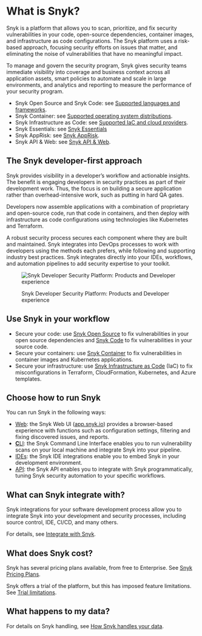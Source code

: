 # What is Snyk?

Snyk is a platform that allows you to scan, prioritize, and fix security vulnerabilities in your code, open-source dependencies, container images, and infrastructure as code configurations. The Snyk platform uses a risk-based approach, focusing security efforts on issues that matter, and eliminating the noise of vulnerabilities that have no meaningful impact.

To manage and govern the security program, Snyk gives security teams immediate visibility into coverage and business context across all application assets, smart policies to automate and scale in large environments, and analytics and reporting to measure the performance of your security program.

* Snyk Open Source and Snyk Code: see [Supported languages and frameworks](supported-languages-package-managers-and-frameworks/).
* Snyk Container: see [Supported operating system distributions](scan-with-snyk/snyk-container/how-snyk-container-works/operating-system-distributions-supported-by-snyk-container.md).
* Snyk Infrastructure as Code: see [Supported IaC and cloud providers](scan-with-snyk/snyk-iac/supported-iac-languages-cloud-providers-and-cloud-resources/).
* Snyk Essentials: see [Snyk Essentials](scan-with-snyk/snyk-essentials.md)&#x20;
* Snyk AppRisk: see [Snyk AppRisk](scan-with-snyk/snyk-apprisk.md).
* Snyk API & Web: see [Snyk API & Web](https://snyk.io/product/dast-api-web/).

## The Snyk developer-first approach

Snyk provides visibility in a developer’s workflow and actionable insights. The benefit is engaging developers in security practices as part of their development work. Thus, the focus is on building a secure application rather than overhead-intensive work, such as putting in hard QA gates.

Developers now assemble applications with a combination of proprietary and open-source code, run that code in containers, and then deploy with infrastructure as code configurations using technologies like Kubernetes and Terraform.

A robust security process secures each component where they are built and maintained. Snyk integrates into DevOps processes to work with developers using the methods each prefers, while following and supporting industry best practices. Snyk integrates directly into your IDEs, workflows, and automation pipelines to add security expertise to your toolkit.

<figure><img src=".gitbook/assets/image (565).png" alt="Snyk Developer Security Platform: Products and Developer experience"><figcaption><p>Snyk Developer Security Platform: Products and Developer experience</p></figcaption></figure>

## Use Snyk in your workflow

* Secure your code: use [Snyk Open Source](scan-with-snyk/snyk-open-source/) to fix vulnerabilities in your open source dependencies and [Snyk Code](scan-with-snyk/snyk-code/) to fix vulnerabilities in your source code.
* Secure your containers: use [Snyk Container](scan-with-snyk/snyk-container/) to fix vulnerabilities in container images and Kubernetes applications.
* Secure your infrastructure: use [Snyk Infrastructure as Code](scan-with-snyk/snyk-iac/) (IaC) to fix misconfigurations in Terraform, CloudFormation, Kubernetes, and Azure templates.

## Choose how to run Snyk

You can run Snyk in the following ways:

* [Web](getting-started/snyk-web-ui.md): the Snyk Web UI ([app.snyk.io](https://app.snyk.io)) provides a browser-based experience with functions such as configuration settings, filtering and fixing discovered issues, and reports.
* [**C**LI](snyk-cli/): the Snyk Command Line Interface enables you to run vulnerability scans on your local machine and integrate Snyk into your pipeline.
* [IDEs](scm-ide-and-ci-cd-integrations/snyk-ide-plugins-and-extensions/): the Snyk IDE integrations enable you to embed Snyk in your development environment.
* [API](snyk-api/): the Snyk API enables you to integrate with Snyk programmatically, tuning Snyk security automation to your specific workflows.

## What can Snyk integrate with?

Snyk integrations for your software development process allow you to integrate Snyk into your development and security processes, including source control, IDE, CI/CD, and many others.

For details, see [Integrate with Snyk](integrate-with-snyk/).

## **What does Snyk cost?**

Snyk has several pricing plans available, from free to Enterprise. See [Snyk Pricing Plans](https://snyk.io/plans/).

Snyk offers a trial of the platform, but this has imposed feature limitations. See [Trial limitations](implement-snyk/enterprise-implementation-guide/trial-limitations.md).

## What happens to my data?

For details on Snyk handling, see [How Snyk handles your data](working-with-snyk/how-snyk-handles-your-data.md).
